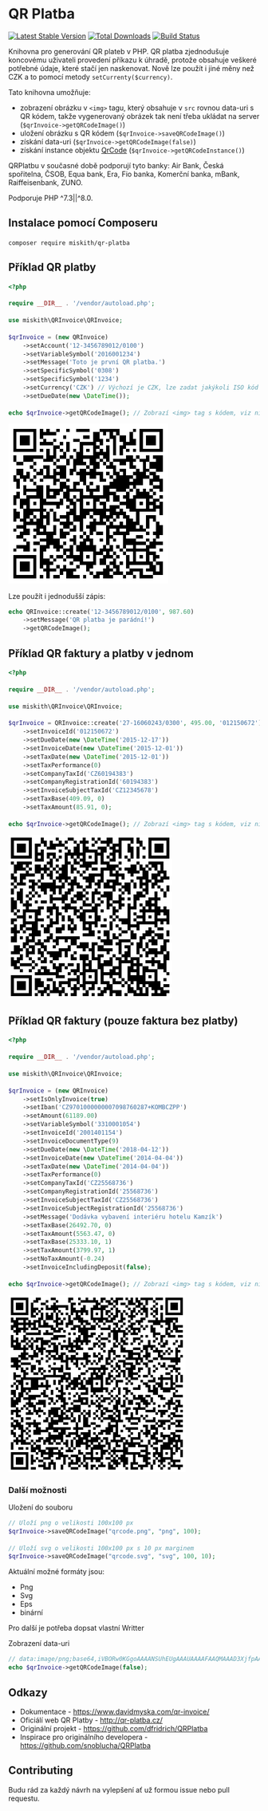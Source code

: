 # QR Platba

[![Latest Stable Version](https://poser.pugx.org/miskith/qr-platba/v/stable)](https://packagist.org/packages/miskith/qr-platba)
[![Total Downloads](https://poser.pugx.org/miskith/qr-platba/downloads)](https://packagist.org/packages/miskith/qr-platba)
[![Build Status](https://travis-ci.com/miskith/QRInvoice.svg)](https://travis-ci.com/miskith/QRInvoice)

Knihovna pro generování QR plateb v PHP. QR platba zjednodušuje koncovému uživateli
provedení příkazu k úhradě, protože obsahuje veškeré potřebné údaje, které stačí jen
naskenovat. Nově lze použít i jiné měny než CZK a to pomocí metody ```setCurrenty($currency)```.

Tato knihovna umožňuje:

- zobrazení obrázku v ```<img>``` tagu, který obsahuje v ```src``` rovnou data-uri s QR kódem, takže vygenerovaný
obrázek tak není třeba ukládat na server (```$qrInvoice->getQRCodeImage()```)
- uložení obrázku s QR kódem (```$qrInvoice->saveQRCodeImage()```)
- získání data-uri (```$qrInvoice->getQRCodeImage(false)```)
- získání instance objektu [QrCode](https://github.com/endroid/QrCode) (```$qrInvoice->getQRCodeInstance()```)

QRPlatbu v současné době podporují tyto banky:
Air Bank, Česká spořitelna, ČSOB, Equa bank, Era, Fio banka, Komerční banka, mBank, Raiffeisenbank, ZUNO.


Podporuje PHP ^7.3||^8.0.

## Instalace pomocí Composeru

`composer require miskith/qr-platba`

## Příklad QR platby

```php
<?php

require __DIR__ . '/vendor/autoload.php';

use miskith\QRInvoice\QRInvoice;

$qrInvoice = (new QRInvoice)
    ->setAccount('12-3456789012/0100')
    ->setVariableSymbol('2016001234')
    ->setMessage('Toto je první QR platba.')
    ->setSpecificSymbol('0308')
    ->setSpecificSymbol('1234')
    ->setCurrency('CZK') // Výchozí je CZK, lze zadat jakýkoli ISO kód měny
    ->setDueDate(new \DateTime());

echo $qrInvoice->getQRCodeImage(); // Zobrazí <img> tag s kódem, viz níže
```

![Ukázka](readme/qrpayment.png)

Lze použít i jednodušší zápis:

```php
echo QRInvoice::create('12-3456789012/0100', 987.60)
    ->setMessage('QR platba je parádní!')
    ->getQRCodeImage();
```
## Příklad QR faktury a platby v jednom

```php
<?php

require __DIR__ . '/vendor/autoload.php';

use miskith\QRInvoice\QRInvoice;

$qrInvoice = QRInvoice::create('27-16060243/0300', 495.00, '012150672')
    ->setInvoiceId('012150672')
    ->setDueDate(new \DateTime('2015-12-17'))
    ->setInvoiceDate(new \DateTime('2015-12-01'))
    ->setTaxDate(new \DateTime('2015-12-01'))
    ->setTaxPerformance(0)
    ->setCompanyTaxId('CZ60194383')
    ->setCompanyRegistrationId('60194383')
    ->setInvoiceSubjectTaxId('CZ12345678')
    ->setTaxBase(409.09, 0)
    ->setTaxAmount(85.91, 0);

echo $qrInvoice->getQRCodeImage(); // Zobrazí <img> tag s kódem, viz níže
```

![Ukázka](readme/qrinvoice.png)

## Příklad QR faktury (pouze faktura bez platby)

```php
<?php

require __DIR__ . '/vendor/autoload.php';

use miskith\QRInvoice\QRInvoice;

$qrInvoice = (new QRInvoice)
    ->setIsOnlyInvoice(true)
    ->setIban('CZ9701000000007098760287+KOMBCZPP')
    ->setAmount(61189.00)
    ->setVariableSymbol('3310001054')
    ->setInvoiceId('2001401154')
    ->setInvoiceDocumentType(9)
    ->setDueDate(new \DateTime('2018-04-12'))
    ->setInvoiceDate(new \DateTime('2014-04-04'))
    ->setTaxDate(new \DateTime('2014-04-04'))
    ->setTaxPerformance(0)
    ->setCompanyTaxId('CZ25568736')
    ->setCompanyRegistrationId('25568736')
    ->setInvoiceSubjectTaxId('CZ25568736')
    ->setInvoiceSubjectRegistrationId('25568736')
    ->setMessage('Dodávka vybavení interiéru hotelu Kamzík')
    ->setTaxBase(26492.70, 0)
    ->setTaxAmount(5563.47, 0)
    ->setTaxBase(25333.10, 1)
    ->setTaxAmount(3799.97, 1)
    ->setNoTaxAmount(-0.24)
    ->setInvoiceIncludingDeposit(false);

echo $qrInvoice->getQRCodeImage(); // Zobrazí <img> tag s kódem, viz níže
```

![Ukázka](readme/qrinvoice2.png)

### Další možnosti

Uložení do souboru
```php
// Uloží png o velikosti 100x100 px
$qrInvoice->saveQRCodeImage("qrcode.png", "png", 100);

// Uloží svg o velikosti 100x100 px s 10 px marginem
$qrInvoice->saveQRCodeImage("qrcode.svg", "svg", 100, 10);
```

Aktuální možné formáty jsou:
* Png
* Svg
* Eps
* binární

Pro další je potřeba dopsat vlastní Writter

Zobrazení data-uri
```php
// data:image/png;base64,iVBORw0KGgoAAAANSUhEUgAAAUAAAAFAAQMAAAD3XjfpAAAA...
echo $qrInvoice->getQRCodeImage(false);
```

## Odkazy

- Dokumentace - https://www.davidmyska.com/qr-invoice/
- Oficiálí web QR Platby - http://qr-platba.cz/
- Originální projekt - https://github.com/dfridrich/QRPlatba
- Inspirace pro originálního developera - https://github.com/snoblucha/QRPlatba

## Contributing

Budu rád za každý návrh na vylepšení ať už formou issue nebo pull requestu.
